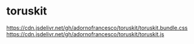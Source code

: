 # toruskit

https://cdn.jsdelivr.net/gh/adornofrancesco/toruskit/toruskit.bundle.css
https://cdn.jsdelivr.net/gh/adornofrancesco/toruskit/toruskit.js
